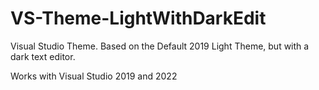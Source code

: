 # VS-Theme-LightWithDarkEdit
Visual Studio Theme.  Based on the Default 2019 Light Theme, but with a dark text editor.

Works with Visual Studio 2019 and 2022

